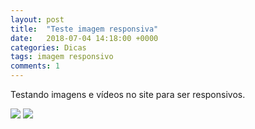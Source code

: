 ```yaml
---
layout: post
title:  "Teste imagem responsiva"
date:   2018-07-04 14:18:00 +0000
categories: Dicas
tags: imagem responsivo
comments: 1
---
```


Testando imagens e vídeos no site para ser responsivos.

<style>
img{
	max-width:100%;
	height:auto;
}
</style>

<img src="https://timeline.canaltech.com.br/272326.700/google-remove-botao-ver-imagem-das-buscas-para-evitar-roubo-108334.jpg" />
<img src="https://static.noticiasaominuto.com.br/stockimages/1920/naom_59f4e0054f428.jpg" />

<!-- <img src="https://www.youtube.com/embed/dLx22jYFEfo" /> -->
